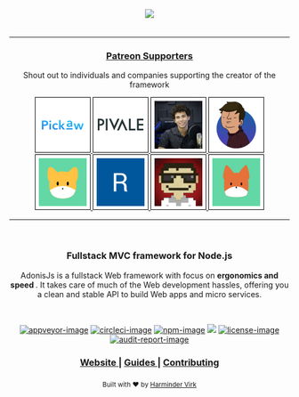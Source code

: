 <div align="center">
  <img src="https://res.cloudinary.com/adonisjs/image/upload/q_100/v1558612869/adonis-readme_zscycu.jpg" width="600px">
</div>

<br />
<hr>

<div align="center">
  <h3>
    <a href="https://www.patreon.com/adonisframework">
      Patreon Supporters
    </a>
  </h3>

  <p> Shout out to individuals and companies supporting the creator of the framework <p>
  
  <a href="https://pickaw.com/?utm_source=adonisjs" title="Pickaw">
  	<img src="assets/pickaw.png" width="100px">
  </a>

  <a href="https://www.pivale.co/?utm_source=adonisjs" title="Barry Fisher">
  	<img src="assets/pivale.png" width="100px">
  </a>

  <a href="" title="Yung Silva">
  	<img src="assets/yung-silva.png" width="100px">
  </a>

  <a href="" title="Bastien Crettenand">
  	<img src="assets/bastien-crettenand.png" width="100px">
  </a>

  <a href="" title="Craig Drummond">
  	<img src="assets/craig-drummond.png" width="100px">
  </a>

  <a href="https://www.pushengage.com/?utm_source=adonisjs" title="Ravi Trivedi">
  	<img src="assets/ravi-trivedi.png" width="100px">
  </a>

  <a href="https://mcsneaky.ap3k.pro/?utm_source=adonisjs" title="McSneaky">
  	<img src="assets/mc-sneaky.png" width="100px">
  </a>

  <a href="" title="Sameer">
  	<img src="assets/sameer.png" width="100px">
  </a>
</div>

<hr>


<br />

<div align="center">
  <h3>Fullstack MVC framework for Node.js</h3>
  <p>AdonisJs is a fullstack Web framework with focus on <strong> ergonomics and speed </strong>. It takes care of much of the Web development hassles, offering you a clean and stable API to build Web apps and micro services.</p>
</div>

<br />

<div align="center">

[![appveyor-image]][appveyor-url] [![circleci-image]][circleci-url] [![npm-image]][npm-url] ![][typescript-image] [![license-image]][license-url] [![audit-report-image]][audit-report-url]

</div>

<div align="center">
  <h3>
    <a href="https://adonisjs.com">
      Website
    </a>
    <span> | </span>
    <a href="https://adonisjs.com/docs">
      Guides
    </a>
    <span> | </span>
    <a href="CONTRIBUTING.md">
      Contributing
    </a>
  </h3>
</div>

<div align="center">
  <sub>Built with ❤︎ by <a href="https://github.com/thetutlage">Harminder Virk</a>
</div>

[appveyor-image]: https://img.shields.io/appveyor/ci/thetutlage/core/master.svg?style=for-the-badge&logo=appveyor
[appveyor-url]: https://ci.appveyor.com/project/thetutlage/core "appveyor"

[circleci-image]: https://img.shields.io/circleci/project/github/adonisjs/core/master.svg?style=for-the-badge&logo=circleci
[circleci-url]: https://circleci.com/gh/adonisjs/core "circleci"

[npm-image]: https://img.shields.io/npm/v/@adonisjs/core/alpha.svg?style=for-the-badge&logo=npm
[npm-url]: https://www.npmjs.com/package/@adonisjs/core/v/alpha "npm"

[typescript-image]: https://img.shields.io/badge/Typescript-294E80.svg?style=for-the-badge&logo=typescript

[license-url]: LICENSE.md
[license-image]: https://img.shields.io/github/license/adonisjs/adonis-framework?style=for-the-badge

[audit-report-image]: https://img.shields.io/badge/-Audit%20Report-blueviolet?style=for-the-badge
[audit-report-url]: https://htmlpreview.github.io/?https://github.com/adonisjs/core/blob/develop/npm-audit.html "audit-report"
